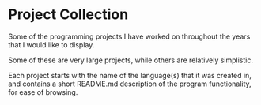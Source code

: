 # Project Collection
Some of the programming projects I have worked on throughout the years that I would like to display.

Some of these are very large projects, while others are relatively simplistic.

Each project starts with the name of the language(s) that it was created in, and contains a short README.md description of the program functionality, for ease of browsing.
